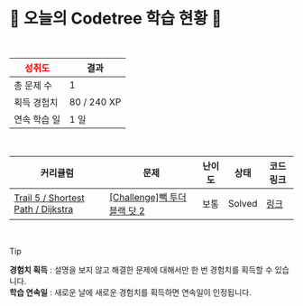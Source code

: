 # 🌲 오늘의 Codetree 학습 현황 🌲

<br />

| <span style="color:red;display:block;text-align:center;"> **성취도**</span> | 결과 |
|---|---|
| 총 문제 수 | 1 |
| 획득 경험치 | 80 / 240 XP |
| 연속 학습 일 | 1 일 |

<br />

|커리큘럼|문제|난이도|상태|코드 링크|
|---|---|---|---|---|
|[Trail 5 / Shortest Path / Dijkstra](https://www.codetree.ai/trail-info/intermediate-mid/)|[[Challenge]빽 투더 블랙 닷 2](https://www.codetree.ai/trails/complete/curated-cards/challenge-back-to-the-black-dot-2/)|보통|Solved|[링크](https://github.com/starboxxxx/CodindTest_CodeTree/blob/main/250727/%EB%B9%BD%20%ED%88%AC%EB%8D%94%20%EB%B8%94%EB%9E%99%20%EB%8B%B7%202/back-to-the-black-dot-2.java)|


<br />

> [!TIP]
> **경험치 획득** : 설명을 보지 않고 해결한 문제에 대해서만 한 번 경험치를 획득할 수 있습니다.  
> **학습 연속일** : 새로운 날에 새로운 경험치를 획득하면 연속일이 인정됩니다.

